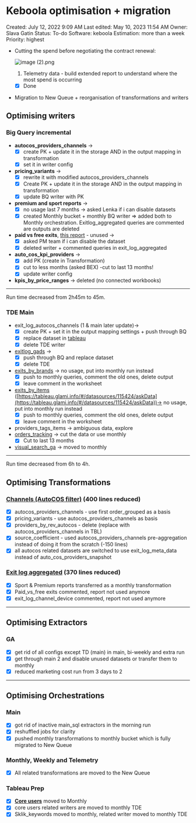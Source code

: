 # Keboola optimisation + migration

Created: July 12, 2022 9:09 AM
Last edited: May 10, 2023 11:54 AM
Owner: Slava Gatin
Status: To-do
Software: keboola
Estimation: more than a week
Priority: highest

- Cutting the spend before negotiating the contract renewal:
    
    ![image (2).png](Keboola%20optimisation%20+%20migration%206d0fbb0a6c244451b75c4c20f00568b7/image_(2).png)
    
    1. Telemetry data - build extended report to understand where the most spend is occurring
    - [x]  Done
    
- Migration to New Queue + reorganisation of transformations and writers

## Optimising writers

### Big Query incremental

- **autocos_providers_channels** →
    - [x]  create PK + update it in the storage AND in the output mapping in transformation
    - [x]  set it in writer config
- **pricing_variants** →
    - [x]  rewrite it with modified autocos_providers_channels
    - [x]  Create PK + update it in the storage AND in the output mapping in transformation
    - [x]  update BQ writer with PK
- **premium and sport reports** →
    - [x]  no usage last 7 months → asked Lenka if i can disable datasets
    - [x]  created Monthly bucket + monthly BQ writer ⇒ added both to Monthly orchestration. Exitlog_aggregated queries are commented are outputs are deleted
- **paid vs free exits**, [this report](https://tableau.glami.info/#/workbooks/316/views) - unused →
    - [x]  asked PM team if i can disable the dataset
    - [x]  deleted writer + commented queries in exit_log_aggregated
- **auto_cos_kpi_providers** →
    - [x]  add PK (create in Transformation)
    - [x]  cut to less months (asked BEX) -cut to last 13 months!
    - [x]  update writer config
- **kpis_by_price_ranges** → deleted (no connected workbooks)

---

Run time decreased from 2h45m to 45m.

### TDE Main

- exit_log_autocos_channels (1 & main later update)→
    - [x]  create PK + set it in the output mapping settings + push through BQ
    - [x]  replace dataset in [tableau](https://tableau.glami.info/#/datasources/112735/connectedWorkbooks)
    - [x]  delete TDE writer
- [exitlog_gads](https://tableau.glami.info/#/datasources/115265/connectedWorkbooks) →
    - [x]  push through BQ and replace dataset
    - [x]  delete TDE
- [exits_by_brands](https://tableau.glami.info/#/views/Ordersbyitems/Exitsbybrands-history?:iid=5) → no usage, put into monthly run instead
    - [x]  push to monthly queries, comment the old ones, delete output
    - [x]  leave comment in the worksheet
- [exits_by_items](https://tableau.glami.info/#/views/GlamiItemLikes/Exitsbyitems?:iid=11) ([https://tableau.glami.info/#/datasources/115424/askData](https://tableau.glami.info/#/datasources/115424/askData))→ no usage, put into monthly run instead
    - [x]  push to monthly queries, comment the old ones, delete output
    - [x]  leave comment in the worksheet
- providers_tags_items → ambiguous data, explore
- [orders_tracking](https://tableau.glami.info/#/views/COSbytrackingtype/COSbytrackingtype_1?:iid=4) → cut the data or use monthly
    - [x]  Cut to last 13 months
- [visual_search_ga](https://connection.keboola.com/admin/projects/1828/transformations/bucket/902955588/transformation/908079728) → moved to monthly

---

Run time decreased from 6h to 4h.

## Optimising Transformations

### [Channels (AutoCOS filter)](https://connection.keboola.com/admin/projects/1828/transformations/bucket/218763689/transformation/673447800) (400 lines reduced)

- [x]  autocos_providers_channels - use first order_grouped as a basis
- [x]  pricing_variants - use autocos_providers_channels as basis
- [x]  providers_by_rev_autocos - delete (replace with autocos_providers_channels in TBL)
- [x]  source_coefficient - used autocos_providers_channels pre-aggregation instead of doing it from the scratch (-150 lines)
- [x]  all autocos related datasets are switched to use exit_log_meta_data instead of auto_cos_providers_snapshot

### [Exit log aggregated](https://connection.keboola.com/admin/projects/1828/transformations/bucket/218763689/transformation/625084641) (370 lines reduced)

- [x]  Sport & Premium reports transferred as a monthly transformation
- [x]  Paid_vs_free exits commented, report not used anymore
- [x]  exit_log_channel_device commented, report not used anymore

---

## Optimising Extractors

### GA

- [x]  get rid of all configs except TD (main) in main, bi-weekly and extra run
- [x]  get through main 2 and disable unused datasets or transfer them to monthly
- [x]  reduced marketing cost run from 3 days to 2

---

## Optimising Orchestrations

### Main

- [x]  got rid of inactive main_sql extractors in the morning run
- [x]  reshuffled jobs for clarity
- [x]  pushed monthly transformations to monthly bucket which is fully migrated to New Queue

### Monthly, Weekly and Telemetry

- [x]  All related transformations are moved to the New Queue

### Tableau Prep

- [x]  [**Core users**](https://connection.keboola.com/admin/projects/1828/transformations/bucket/218763689/transformation/712460867) moved to Monthly
- [x]  core users related writers are moved to monthly TDE
- [x]  Sklik_keywords moved to monthly, related writer moved to monthly TDE